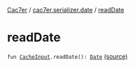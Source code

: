 [Cac7er](../index.md) / [cac7er.serializer.date](index.md) / [readDate](./read-date.md)

# readDate

`fun `[`CacheInput`](../cac7er.serializer/-cache-input.md)`.readDate(): `[`Date`](http://docs.oracle.com/javase/6/docs/api/java/util/Date.html) [(source)](http://2wiqua.wcaokaze.com/gitbucket/wcaokaze/Cac7er/blob/master/src/main/java/cac7er/serializer/date/date.kt#L11)